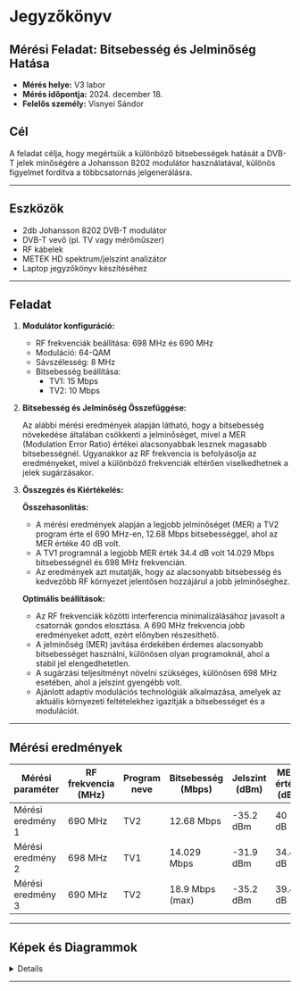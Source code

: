 # Jegyzőkönyv

## Mérési Feladat: Bitsebesség és Jelminőség Hatása

- **Mérés helye:** V3 labor
- **Mérés időpontja:** 2024. december 18.
- **Felelős személy:** Visnyei Sándor

## Cél

A feladat célja, hogy megértsük a különböző bitsebességek hatását a DVB-T jelek minőségére a Johansson 8202 modulátor használatával, különös figyelmet fordítva a többcsatornás jelgenerálásra.

---

## Eszközök

- 2db Johansson 8202 DVB-T modulátor
- DVB-T vevő (pl. TV vagy mérőműszer)
- RF kábelek
- METEK HD spektrum/jelszint analizátor
- Laptop jegyzőkönyv készítéséhez

---

## Feladat

1. **Modulátor konfiguráció:**
   - RF frekvenciák beállítása: 698 MHz és 690 MHz
   - Moduláció: 64-QAM
   - Sávszélesség: 8 MHz
   - Bitsebesség beállítása: 
     - TV1: 15 Mbps
     - TV2: 10 Mbps

2. **Bitsebesség és Jelminőség Összefüggése:**

   Az alábbi mérési eredmények alapján látható, hogy a bitsebesség növekedése általában csökkenti a jelminőséget, mivel a MER (Modulation Error Ratio) értékei alacsonyabbak lesznek magasabb bitsebességnél. Ugyanakkor az RF frekvencia is befolyásolja az eredményeket, mivel a különböző frekvenciák eltérően viselkedhetnek a jelek sugárzásakor.

3. **Összegzés és Kiértékelés:**

   **Összehasonlítás:**
   - A mérési eredmények alapján a legjobb jelminőséget (MER) a TV2 program érte el 690 MHz-en, 12.68 Mbps bitsebességgel, ahol az MER értéke 40 dB volt.
   - A TV1 programnál a legjobb MER érték 34.4 dB volt 14.029 Mbps bitsebességnél és 698 MHz frekvencián.
   - Az eredmények azt mutatják, hogy az alacsonyabb bitsebesség és kedvezőbb RF környezet jelentősen hozzájárul a jobb jelminőséghez.

   **Optimális beállítások:**
   - Az RF frekvenciák közötti interferencia minimalizálásához javasolt a csatornák gondos elosztása. A 690 MHz frekvencia jobb eredményeket adott, ezért előnyben részesíthető.
   - A jelminőség (MER) javítása érdekében érdemes alacsonyabb bitsebességet használni, különösen olyan programoknál, ahol a stabil jel elengedhetetlen.
   - A sugárzási teljesítményt növelni szükséges, különösen 698 MHz esetében, ahol a jelszint gyengébb volt.
   - Ajánlott adaptív modulációs technológiák alkalmazása, amelyek az aktuális környezeti feltételekhez igazítják a bitsebességet és a modulációt.

---

## Mérési eredmények

| Mérési paraméter         | RF frekvencia (MHz) | Program neve | Bitsebesség (Mbps) | Jelszint (dBm) | MER érték (dB) |
|--------------------------|---------------------|--------------|---------------------|----------------|----------------|
| Mérési eredmény 1        | 690 MHz             | TV2          | 12.68 Mbps          | -35.2 dBm      | 40 dB          |
| Mérési eredmény 2        | 698 MHz             | TV1          | 14.029 Mbps         | -31.9 dBm      | 34.4 dB        |
| Mérési eredmény 3        | 690 MHz             | TV2          | 18.9 Mbps (max)     | -35.2 dBm      | 39.4 dB        |

---

## Képek és Diagrammok

<details>
   <img src="https://sancy1021.github.io/Tavkozles/05 Bitsebesség jelminőség mérés/its_snapshot_0001.bmp"/>
   <img src="https://sancy1021.github.io/Tavkozles/05 Bitsebesség jelminőség mérés/its_snapshot_0002.bmp"/>
   <img src="https://sancy1021.github.io/Tavkozles/05 Bitsebesség jelminőség mérés/its_snapshot_0003.bmp"/>




   <img src="https://sancy1021.github.io/Tavkozles/05 Bitsebesség jelminőség mérés/its_snapshot_0004.bmp"/>
   <img src="https://sancy1021.github.io/Tavkozles/05 Bitsebesség jelminőség mérés/its_snapshot_0005.bmp"/>
   <img src="https://sancy1021.github.io/Tavkozles/05 Bitsebesség jelminőség mérés/its_snapshot_0006.bmp"/>




   <img src="https://sancy1021.github.io/Tavkozles/05 Bitsebesség jelminőség mérés/its_snapshot_0007.bmp"/>
   <img src="https://sancy1021.github.io/Tavkozles/05 Bitsebesség jelminőség mérés/its_snapshot_0008.bmp"/>


   
   <img src="https://sancy1021.github.io/Tavkozles/05 Bitsebesség jelminőség mérés/9772640a-cde7-45e4-8f24-9ededfb55cda.png"/>
</details>   

---

